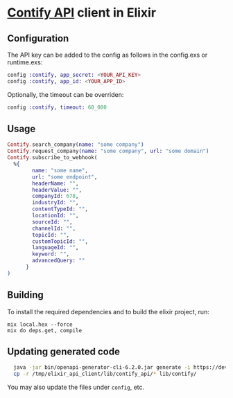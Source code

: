 # [Contify API](https://developer.contify.com/api-documentation#introduction) client in Elixir

## Configuration

The API key can be added to the config as follows in the config.exs or runtime.exs:

```elixir
config :contify, app_secret: <YOUR_API_KEY>
config :contify, app_id: <YOUR_APP_ID>
```

Optionally, the timeout can be overriden:

```elixir
config :contify, timeout: 60_000
```

## Usage

```elixir
Contify.search_company(name: "some company")
Contify.request_company(name: "some company", url: "some domain")
Contify.subscribe_to_webhook(
  %{
        name: "some name",
        url: "some endpoint",
        headerName: "",
        headerValue: "",
        companyId: 678,
        industryId: "",
        contentTypeId: "",
        locationId: "",
        sourceId: "",
        channelId: "",
        topicId: "",
        customTopicId: "",
        languageId: "",
        keyword: "",
        advancedQuery: ""
      }
)
```

## Building

To install the required dependencies and to build the elixir project, run:

```console
mix local.hex --force
mix do deps.get, compile
```

## Updating generated code

```sh
  java -jar bin/openapi-generator-cli-6.2.0.jar generate -i https://developer.contify.com/swagger/spec/Contify.json -g elixir -o /tmp/elixir_api_client
  cp -r /tmp/elixir_api_client/lib/contify_api/* lib/contify/
```

You may also update the files under `config`, etc.
